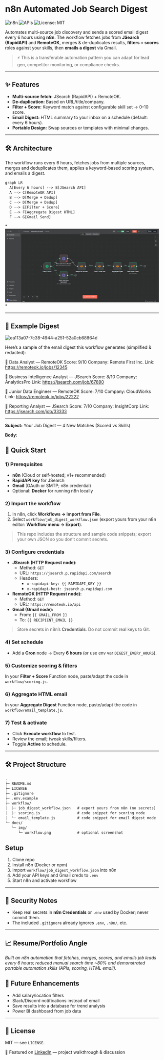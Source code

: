# n8n Automated Job Search Digest

![n8n](https://img.shields.io/badge/automation-n8n-blue) 
![APIs](https://img.shields.io/badge/jobs-API-green) 
![License: MIT](https://img.shields.io/badge/License-MIT-yellow)

Automates multi-source job discovery and sends a scored email digest every 6 hours using **n8n**. The workflow fetches jobs from **JSearch (RapidAPI)** and **RemoteOK**, merges & de-duplicates results, **filters + scores** roles against your skills, then **emails a digest** via Gmail.

> ⚡️ This is a transferable automation pattern you can adapt for lead gen, competitor monitoring, or compliance checks.

---

## ✨ Features
- **Multi-source fetch:** JSearch (RapidAPI) + RemoteOK.
- **De-duplication:** Based on URL/title/company.
- **Filter + Score:** Keyword match against configurable skill set → 0–10 score.
- **Email Digest:** HTML summary to your inbox on a schedule (default: every 6 hours).
- **Portable Design:** Swap sources or templates with minimal changes.

---

## 🛠 Architecture

The workflow runs every 6 hours, fetches jobs from multiple sources, merges and deduplicates them, applies a keyword-based scoring system, and emails a digest.

```mermaid
graph LR
  A[Every 6 hours] --> B[JSearch API]
  A --> C[RemoteOK API]
  B --> D[Merge + Dedup]
  C --> D[Merge + Dedup]
  D --> E[Filter + Score]
  E --> F[Aggregate Digest HTML]
  F --> G[Gmail Send]

```
*![Workflow Screenshot](docs/img/workflow.png)
*

---

## 📩 Example Digest

<img width="1588" height="584" alt="ea113a07-7c38-4944-a251-52a0cb68864d" src="https://github.com/user-attachments/assets/e3ece613-7d65-4ad2-a09f-37c61b033e8b" />


Here’s a sample of the email digest this workflow generates (simplified & redacted):

🔹 Data Analyst — RemoteOK
Score: 9/10
Company: Remote First Inc.
Link: https://remoteok.io/jobs/12345

🔹 Business Intelligence Analyst — JSearch
Score: 8/10
Company: AnalyticsPro
Link: https://jsearch.com/job/67890

🔹 Junior Data Engineer — RemoteOK
Score: 7/10
Company: CloudWorks
Link: https://remoteok.io/jobs/22222

🔹 Reporting Analyst — JSearch
Score: 7/10
Company: InsightCorp
Link: https://jsearch.com/job/33333

---

**Subject:** Your Job Digest — 4 New Matches (Scored vs Skills)

**Body:**

## 🚀 Quick Start

### 1) Prerequisites
- **n8n** (Cloud or self‑hosted; v1+ recommended)
- **RapidAPI key** for JSearch
- **Gmail** (OAuth or SMTP; n8n credential)
- Optional: **Docker** for running n8n locally

### 2) Import the workflow
1. In n8n, click **Workflows → Import from File**.
2. Select `workflow/job_digest_workflow.json` (export yours from your n8n editor: **Workflow menu → Export**).

> This repo includes the structure and sample code snippets; export your own JSON so you don’t commit secrets.

### 3) Configure credentials
- **JSearch (HTTP Request node):**
  - Method: `GET`
  - URL: `https://jsearch.p.rapidapi.com/search`
  - Headers:
    - `x-rapidapi-key: {{ RAPIDAPI_KEY }}`
    - `x-rapidapi-host: jsearch.p.rapidapi.com`
- **RemoteOK (HTTP Request node):**
  - Method: `GET`
  - URL: `https://remoteok.io/api`
- **Gmail (Gmail node):**
  - From: `{{ GMAIL_FROM }}`
  - To: `{{ RECIPIENT_EMAIL }}`

> Store secrets in n8n’s **Credentials**. Do not commit real keys to Git.

### 4) Set schedule
- Add a **Cron** node → Every **6 hours** (or use env var `DIGEST_EVERY_HOURS`).

### 5) Customize scoring & filters
In your **Filter + Score** Function node, paste/adapt the code in `workflow/scoring.js`.

### 6) Aggregate HTML email
In your **Aggregate Digest** Function node, paste/adapt the code in `workflow/email_template.js`.

### 7) Test & activate
- Click **Execute workflow** to test.
- Review the email; tweak skills/filters.
- Toggle **Active** to schedule.

---

## 🛠 Project Structure

```
.
├─ README.md
├─ LICENSE
├─ .gitignore
├─ .env.example
├─ workflow/
│  ├─ job_digest_workflow.json   # export yours from n8n (no secrets)
│  ├─ scoring.js                 # code snippet for scoring node
│  └─ email_template.js          # code snippet for email digest node
└─ docs/
   └─ img/
      └─ workflow.png            # optional screenshot
```
## Setup
1. Clone repo  
2. Install n8n (Docker or npm)  
3. Import `workflow/job_digest_workflow.json` into n8n  
4. Add your API keys and Gmail creds to `.env`  
5. Start n8n and activate workflow  

---

## 🔐 Security Notes
- Keep real secrets in **n8n Credentials** or `.env` used by Docker; never commit them.
- The included `.gitignore` already ignores `.env`, `.n8n/`, etc.

---

## 📈 Resume/Portfolio Angle
*Built an n8n automation that fetches, merges, scores, and emails job leads every 6 hours; reduced manual search time ~80% and demonstrated portable automation skills (APIs, scoring, HTML email).*

## 🔮 Future Enhancements
- Add salary/location filters  
- Slack/Discord notifications instead of email  
- Save results into a database for trend analysis  
- Power BI dashboard from job data  

---

## 📝 License
MIT — see `LICENSE`.

🔗 Featured on [LinkedIn](https://www.linkedin.com/posts/rowan-celestino_automation-ai-dataanalytics-activity-7376020052971565056-w-I3?utm_source=share&utm_medium=member_desktop&rcm=ACoAACzdnukBMOVGkHR3b2WrZfK3RYZkxBuSOIU) — project walkthrough & discussion
